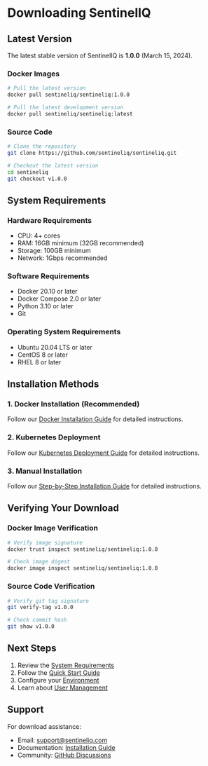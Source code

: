 # Downloading SentinelIQ

## Latest Version

The latest stable version of SentinelIQ is **1.0.0** (March 15, 2024).

### Docker Images

```bash
# Pull the latest version
docker pull sentineliq/sentineliq:1.0.0

# Pull the latest development version
docker pull sentineliq/sentineliq:latest
```

### Source Code

```bash
# Clone the repository
git clone https://github.com/sentineliq/sentineliq.git

# Checkout the latest version
cd sentineliq
git checkout v1.0.0
```

## System Requirements

### Hardware Requirements

* CPU: 4+ cores
* RAM: 16GB minimum (32GB recommended)
* Storage: 100GB minimum
* Network: 1Gbps recommended

### Software Requirements

* Docker 20.10 or later
* Docker Compose 2.0 or later
* Python 3.10 or later
* Git

### Operating System Requirements

* Ubuntu 20.04 LTS or later
* CentOS 8 or later
* RHEL 8 or later

## Installation Methods

### 1. Docker Installation (Recommended)

Follow our [Docker Installation Guide](installation/docker.md) for detailed instructions.

### 2. Kubernetes Deployment

Follow our [Kubernetes Deployment Guide](installation/kubernetes.md) for detailed instructions.

### 3. Manual Installation

Follow our [Step-by-Step Installation Guide](installation/step-by-step.md) for detailed instructions.

## Verifying Your Download

### Docker Image Verification

```bash
# Verify image signature
docker trust inspect sentineliq/sentineliq:1.0.0

# Check image digest
docker image inspect sentineliq/sentineliq:1.0.0
```

### Source Code Verification

```bash
# Verify git tag signature
git verify-tag v1.0.0

# Check commit hash
git show v1.0.0
```

## Next Steps

1. Review the [System Requirements](installation/requirements.md)
2. Follow the [Quick Start Guide](installation/quickstart.md)
3. Configure your [Environment](configuration/database.md)
4. Learn about [User Management](administration/users.md)

## Support

For download assistance:

- Email: support@sentineliq.com
- Documentation: [Installation Guide](installation/quickstart.md)
- Community: [GitHub Discussions](https://github.com/sentineliq/sentineliq/discussions) 